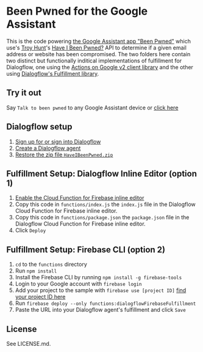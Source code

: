 # Been Pwned for the Google Assistant
This is the code powering [the Google Assistant app "Been Pwned"](https://assistant.google.com/services/a/uid/000000e8ebcfc479) which use's [Troy Hunt](https://www.troyhunt.com/)'s [Have I Been Pwned?](https://haveibeenpwned.com/) API to determine if a given email address or website has been compromised.  The two folders here contain two distinct but functionally inditical implementations of fulfillment for Dialogflow, one using the [Actions on Google v2 client library](https://github.com/actions-on-google/actions-on-google-nodejs) and the other using [Dialogflow's Fulfillment library](https://github.com/dialogflow/dialogflow-fulfillment-nodejs).

## Try it out
Say `Talk to been pwned` to any Google Assistant device or [click here](https://assistant.google.com/services/a/uid/000000e8ebcfc479)

## Dialogflow setup
1. [Sign up for or sign into Dialogflow](https://console.dialogflow.com/api-client/#/login)
1. [Create a Dialogflow agent](https://dialogflow.com/docs/getting-started/building-your-first-agent#create_an_agent)
1. [Restore the zip file `HaveIBeenPwned.zip`](https://dialogflow.com/docs/agents#export_and_import)

## Fulfillment Setup: Dialogflow Inline Editor (option 1)

1. [Enable the Cloud Function for Firebase inline editor](https://dialogflow.com/docs/fulfillment#cloud_functions_for_firebase)
1. Copy this code in `functions/index.js` the `index.js` file in the Dialogflow Cloud Function for Firebase inline editor.
1. Copy this code in `functions/package.json` the `package.json` file in the Dialogflow Cloud Function for Firebase inline editor.
1. Click `Deploy`

## Fulfillment Setup: Firebase CLI (option 2)

1. `cd` to the `functions` directory
1. Run `npm install`
1. Install the Firebase CLI by running `npm install -g firebase-tools`
1. Login to your Google account with `firebase login`
1. Add your project to the sample with `firebase use [project ID]` [find your project ID here](https://dialogflow.com/docs/agents#settings)
1. Run `firebase deploy --only functions:dialogflowFirebaseFulfillment`
1. Paste the URL into your Dialogflow agent's fulfillment and click `Save`

## License
See LICENSE.md.
